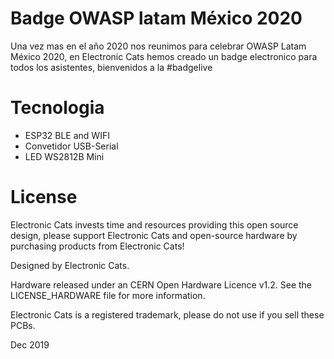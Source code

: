 # Badge OWASP latam México 2020

Una vez mas en el año 2020 nos reunimos para celebrar OWASP Latam México 2020, en Electronic Cats hemos creado un badge electronico para todos los asistentes, bienvenidos a la #badgelive

# Tecnologia

- ESP32 BLE and WIFI
- Convetidor USB-Serial
- LED WS2812B Mini

# License

Electronic Cats invests time and resources providing this open source design, please support Electronic Cats and open-source hardware by purchasing products from Electronic Cats!

Designed by Electronic Cats.

Hardware released under an CERN Open Hardware Licence v1.2. See the LICENSE_HARDWARE file for more information.

Electronic Cats is a registered trademark, please do not use if you sell these PCBs.

Dec 2019
